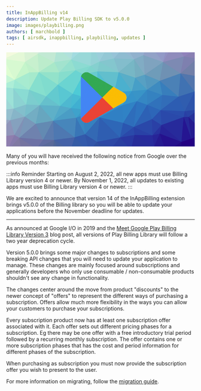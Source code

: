 ```yaml
---
title: InAppBilling v14
description: Update Play Billing SDK to v5.0.0
image: images/playbilling.png
authors: [ marchbold ]
tags: [ airsdk, inappbilling, playbilling, updates ]
---
```


![](images/playbilling.png)

Many of you will have received the following notice from Google over the previous months:

:::info Reminder
Starting on August 2, 2022, all new apps must use Billing Library version 4 or newer. By November 1, 2022, all updates to existing apps must use Billing Library version 4 or newer.
:::

We are excited to announce that version 14 of the InAppBilling extension brings v5.0.0 of the Billing library so you will be able to update your applications before the November deadline for updates. 

<!--truncate-->

---

As announced at Google I/O in 2019 and the [Meet Google Play Billing Library Version 3](https://android-developers.googleblog.com/2020/06/meet-google-play-billing-library.html) blog post, all versions of Play Billing Library will follow a two year deprecation cycle.

Version 5.0.0 brings some major changes to subscriptions and some breaking API changes that you will need to update your application to manage. These changes are mainly focused around subscriptions and generally developers who only use consumable / non-consumable products shouldn't see any change in functionality. 

The changes center around the move from product "discounts" to the newer concept of "offers" to represent the different ways of purchasing a subscription. Offers allow much more flexibility in the ways you can allow your customers to purchase your subscriptions.

Every subscription product now has at least one subscription offer associated with it. Each offer sets out different pricing phases for a subscription. Eg there may be one offer with a free introductory trial period followed by a recurring monthly subscription. The offer contains one or more subscription phases that has the cost and period information for different phases of the subscription.

When purchasing as subscription you must now provide the subscription offer you wish to present to the user.

For more information on migrating, follow the [migration guide](/docs/inappbilling/migration-v14).